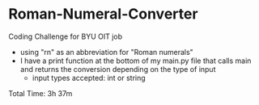 # Roman-Numeral-Converter
Coding Challenge for BYU OIT job

- using "rn" as an abbreviation for "Roman numerals"
- I have a print function at the bottom of my main.py file that calls main and returns the conversion depending on the type of input
  - input types accepted: int or string

Total Time: 3h 37m
